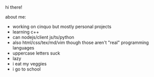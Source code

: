 hi there!

about me:
- working on cinquo but mostly personal projects
- learning c++
- can nodejs/client js/ts/python
- also html/css/tex/md/vim though those aren't "real" programming languages
- uppercase letters suck
- lazy
- i eat my veggies
- i go to school
